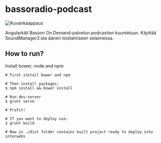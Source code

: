 bassoradio-podcast
==================

![Kuvankaappaus](http://i.imgur.com/AwV48Wf.png)

Angularkäli Basson On Demand-palvelun podcastien kuunteluun. Käyttää SoundManager2:sta äänen toistamiseen selaimessa.

## How to run?

Install bower, node and npm

```shell
# First install bower and npm

# Then install packages:
$ npm install && bower install

# Run dev-server
$ grunt serve

# Profit!

# If you want to deploy use:
$ grunt build

# Now in ./dist folder contains built project ready to deploy into interwebs

```


